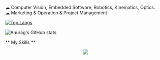  ☁ Computer Vision, Embedded Software, Robotics, Kinematics, Optics. <br>
  ☁ Marketing & Operation & Project Management

 [![Top Langs](https://github-readme-stats.vercel.app/api/top-langs/?username=uuyymilkyl&layout=compact)](https://github.com/anuraghazra/github-readme-stats) 

  ![Anurag's GitHub stats](https://github-readme-stats.vercel.app/api?username=uuyymilkyl&show_icons=true&theme=synthwave)



** My Skills **
<p align="center">
  <a href="https://skillicons.dev">
    <img src="https://skillicons.dev/icons?i=git,cpp,python,docker,opencv,c,ros,linux,vim,qt,matlab" />
  </a>
</p>
